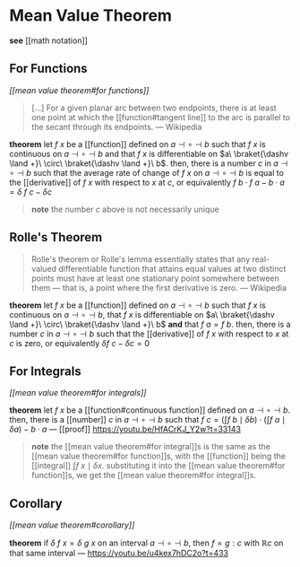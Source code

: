 # Mean Value Theorem

**see** [[math notation]]

## For Functions

_[[mean value theorem#for functions]]_

> [...] For a given planar arc between two endpoints, there is at least one point at which the [[function#tangent line]] to the arc is parallel to the secant through its endpoints. &mdash; Wikipedia

**theorem** let $f\ x$ be a [[function]] defined on $a \dashv \circ \dashv b$ such that $f\ x$ is continuous on $a \dashv \circ \dashv b$ and that $f\ x$ is differentiable on $a\ \braket{\dashv \land +}\ \circ\ \braket{\dashv \land +}\ b$. then, there is a number $c$ in $a \dashv \circ \dashv b$ such that the average rate of change of $f\ x$ on $a \dashv \circ \dashv b$ is equal to the [[derivative]] of $f\ x$ with respect to $x$ at $c$, or equivalently $f\ b \cdot f\ a - b \cdot a = \delta\ f\ c - \delta c$

> **note** the number $c$ above is not necessarily unique

## Rolle's Theorem

> Rolle's theorem or Rolle's lemma essentially states that any real-valued differentiable function that attains equal values at two distinct points must have at least one stationary point somewhere between them &mdash; that is, a point where the first derivative is zero. &mdash; Wikipedia

**theorem** let $f\ x$ be a [[function]] defined on $a \dashv \circ \dashv b$ such that $f\ x$ is continuous on $a \dashv \circ \dashv b$, that $f\ x$ is differentiable on $a\ \braket{\dashv \land +}\  \circ\ \braket{\dashv \land +}\ b$ **and** that $f\ a = f\ b$. then, there is a number $c$ in $a \dashv \circ \dashv b$ such that the [[derivative]] of $f\ x$ with respect to $x$ at $c$ is zero, or equivalently $\delta f\ c - \delta c = 0$

## For Integrals

_[[mean value theorem#for integrals]]_

**theorem** let $f\ x$ be a [[function#continuous function]] defined on $a \dashv \circ \dashv b$. then, there is a [[number]] $c$ in $a \dashv \circ \dashv b$ such that $f\ c = (\int f\ b \mid \delta b) \cdot (\int f\ a \mid \delta a) - b \cdot a$ &mdash; [[proof]] <https://youtu.be/HfACrKJ_Y2w?t=33143>

> **note** the [[mean value theorem#for integral]]s is the same as the [[mean value theorem#for function]]s, with the [[function]] being the [[integral]] $\int f\ x \mid \delta x$. substituting it into the [[mean value theorem#for function]]s, we get the [[mean value theorem#for integral]]s.

## Corollary

_[[mean value theorem#corollary]]_

**theorem** if $\delta\ f\ x = \delta\ g\ x$ on an interval $a \dashv \circ \dashv b$, then $f = g : c$ with $\mathbb R c$ on that same interval &mdash; <https://youtu.be/u4kex7hDC2o?t=433>
